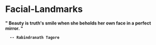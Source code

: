 # Facial-Landmarks
<b>
" Beauty is truth's smile when she beholds her own face in a perfect mirror. "

      -- Rabindranath Tagore 
</b>
